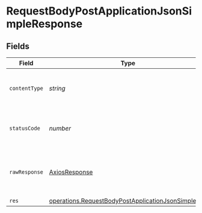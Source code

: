 # RequestBodyPostApplicationJsonSimpleResponse


## Fields

| Field                                                                                                                           | Type                                                                                                                            | Required                                                                                                                        | Description                                                                                                                     |
| ------------------------------------------------------------------------------------------------------------------------------- | ------------------------------------------------------------------------------------------------------------------------------- | ------------------------------------------------------------------------------------------------------------------------------- | ------------------------------------------------------------------------------------------------------------------------------- |
| `contentType`                                                                                                                   | *string*                                                                                                                        | :heavy_check_mark:                                                                                                              | HTTP response content type for this operation                                                                                   |
| `statusCode`                                                                                                                    | *number*                                                                                                                        | :heavy_check_mark:                                                                                                              | HTTP response status code for this operation                                                                                    |
| `rawResponse`                                                                                                                   | [AxiosResponse](https://axios-http.com/docs/res_schema)                                                                         | :heavy_minus_sign:                                                                                                              | Raw HTTP response; suitable for custom response parsing                                                                         |
| `res`                                                                                                                           | [operations.RequestBodyPostApplicationJsonSimpleRes](../../../sdk/models/operations/requestbodypostapplicationjsonsimpleres.md) | :heavy_minus_sign:                                                                                                              | OK                                                                                                                              |